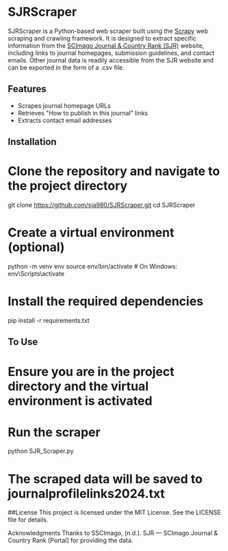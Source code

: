 # SJRScraper

SJRScraper is a Python-based web scraper built using the [Scrapy](https://scrapy.org/) web scraping and crawling framework. It is designed to extract specific information from the [SCImago Journal & Country Rank (SJR)](https://www.scimagojr.com/) website, including links to journal homepages, submission guidelines, and contact emails. Other journal data is readily accessible from the SJR website and can be exported in the form of a .csv file.

## Features

- Scrapes journal homepage URLs
- Retrieves "How to publish in this journal" links
- Extracts contact email addresses

## Installation

# Clone the repository and navigate to the project directory
git clone https://github.com/sja980/SJRScraper.git
cd SJRScraper

# Create a virtual environment (optional)
python -m venv env
source env/bin/activate  # On Windows: env\Scripts\activate

# Install the required dependencies
pip install -r requirements.txt

## To Use
# Ensure you are in the project directory and the virtual environment is activated
# Run the scraper
python SJR_Scraper.py

# The scraped data will be saved to journalprofilelinks2024.txt

##License
This project is licensed under the MIT License. See the LICENSE file for details.

Acknowledgments
Thanks to SSCImago, (n.d.). SJR — SCImago Journal & Country Rank [Portal] for providing the data.
